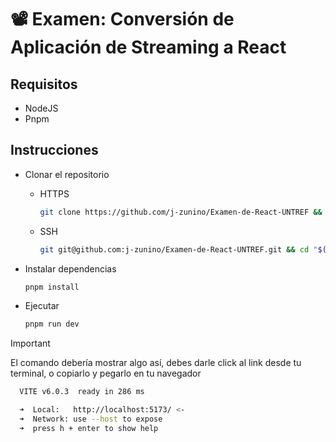 # 📽️ Examen: Conversión de Aplicación de Streaming a React

## Requisitos

-   NodeJS
-   Pnpm

## Instrucciones

-   Clonar el repositorio

    -   HTTPS

        ```bash
        git clone https://github.com/j-zunino/Examen-de-React-UNTREF && cd "$(basename "$_")"
        ```

    -   SSH

        ```bash
        git git@github.com:j-zunino/Examen-de-React-UNTREF.git && cd "$(basename "$_" .git)"

        ```

-   Instalar dependencias

    ```bash
    pnpm install

    ```

-   Ejecutar

    ```bash
    pnpm run dev

    ```

> [!IMPORTANT]
> El comando debería mostrar algo así, debes darle click al link desde tu terminal, o copiarlo y pegarlo en tu navegador

```bash
  VITE v6.0.3  ready in 286 ms

  ➜  Local:   http://localhost:5173/ <-
  ➜  Network: use --host to expose
  ➜  press h + enter to show help
```
